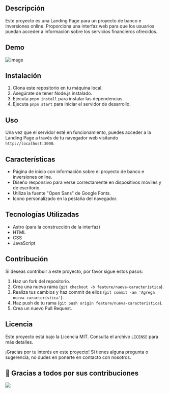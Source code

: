 
## Descripción
Este proyecto es una Landing Page para un proyecto de banco e inversiones online. Proporciona una interfaz web para que los usuarios puedan acceder a información sobre los servicios financieros ofrecidos.


## Demo

![image](https://github.com/Casadjes/Landing-Page-Cash-Bank-con-Astro/assets/115717042/83187c98-7886-4866-8d91-6354f1381d9a)


## Instalación
1. Clona este repositorio en tu máquina local.
2. Asegúrate de tener Node.js instalado.
3. Ejecuta `pnpm install` para instalar las dependencias.
4. Ejecuta `pnpm start` para iniciar el servidor de desarrollo.

## Uso
Una vez que el servidor esté en funcionamiento, puedes acceder a la Landing Page a través de tu navegador web visitando `http://localhost:3000`.

## Características
- Página de inicio con información sobre el proyecto de banco e inversiones online.
- Diseño responsivo para verse correctamente en dispositivos móviles y de escritorio.
- Utiliza la fuente "Open Sans" de Google Fonts.
- Icono personalizado en la pestaña del navegador.

## Tecnologías Utilizadas
- Astro (para la construcción de la interfaz)
- HTML
- CSS
- JavaScript

## Contribución
Si deseas contribuir a este proyecto, por favor sigue estos pasos:
1. Haz un fork del repositorio.
2. Crea una nueva rama (`git checkout -b feature/nueva-caracteristica`).
3. Realiza tus cambios y haz commit de ellos (`git commit -am 'Agrega nueva característica'`).
4. Haz push de tu rama (`git push origin feature/nueva-caracteristica`).
5. Crea un nuevo Pull Request.

## Licencia
Este proyecto está bajo la Licencia MIT. Consulta el archivo `LICENSE` para más detalles.

¡Gracias por tu interés en este proyecto! Si tienes alguna pregunta o sugerencia, no dudes en ponerte en contacto con nosotros.


## 👏 Gracias a todos por sus contribuciones

<img align="left" src="https://contributors-img.web.app/image?repo=Lostovayne/Landing-Page-Cash-Bank-con-Astro"/>
